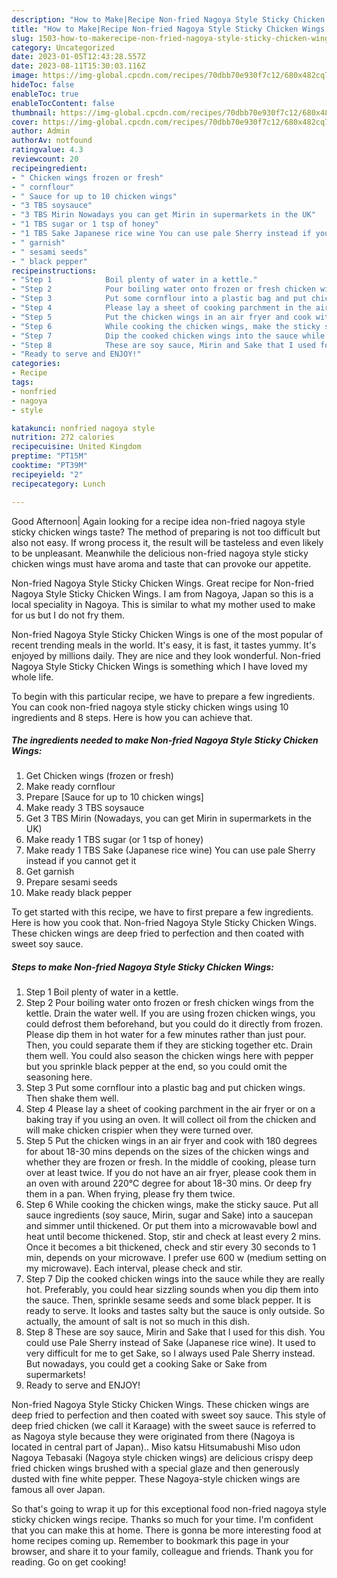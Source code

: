 ```yaml
---
description: "How to Make|Recipe Non-fried Nagoya Style Sticky Chicken Wings {That is Simple"
title: "How to Make|Recipe Non-fried Nagoya Style Sticky Chicken Wings {That is Simple"
slug: 1503-how-to-makerecipe-non-fried-nagoya-style-sticky-chicken-wings-that-is-simple
category: Uncategorized
date: 2023-01-05T12:43:28.557Z
date: 2023-08-11T15:30:03.116Z
image: https://img-global.cpcdn.com/recipes/70dbb70e930f7c12/680x482cq70/non-fried-nagoya-style-sticky-chicken-wings-recipe-main-photo.jpg
hideToc: false
enableToc: true
enableTocContent: false
thumbnail: https://img-global.cpcdn.com/recipes/70dbb70e930f7c12/680x482cq70/non-fried-nagoya-style-sticky-chicken-wings-recipe-main-photo.jpg
cover: https://img-global.cpcdn.com/recipes/70dbb70e930f7c12/680x482cq70/non-fried-nagoya-style-sticky-chicken-wings-recipe-main-photo.jpg
author: Admin
authorAv: notfound
ratingvalue: 4.3
reviewcount: 20
recipeingredient:
- " Chicken wings frozen or fresh"
- " cornflour"
- " Sauce for up to 10 chicken wings"
- "3 TBS soysauce"
- "3 TBS Mirin Nowadays you can get Mirin in supermarkets in the UK"
- "1 TBS sugar or 1 tsp of honey"
- "1 TBS Sake Japanese rice wine You can use pale Sherry instead if you cannot get it"
- " garnish"
- " sesami seeds"
- " black pepper"
recipeinstructions:
- "Step 1            Boil plenty of water in a kettle."
- "Step 2            Pour boiling water onto frozen or fresh chicken wings from the kettle. Drain the water well. If you are using frozen chicken wings, you could defrost them beforehand, but you could do it directly from frozen. Please dip them in hot water for a few minutes rather than just pour. Then, you could separate them if they are sticking together etc. Drain them well.   You could also season the chicken wings here with pepper but you sprinkle black pepper at the end, so you could omit the seasoning here."
- "Step 3            Put some cornflour into a plastic bag and put chicken wings. Then shake them well."
- "Step 4            Please lay a sheet of cooking parchment in the air fryer or on a baking tray if you using an oven. It will collect oil from the chicken and will make chicken crispier when they were turned over."
- "Step 5            Put the chicken wings in an air fryer and cook with 180 degrees for about 18-30 mins depends on the sizes of the chicken wings and whether they are frozen or fresh. In the middle of cooking, please turn over at least twice.  If you do not have an air fryer, please cook them in an oven with around 220℃ degree for about 18-30 mins. Or deep fry them in a pan. When frying, please fry them twice."
- "Step 6            While cooking the chicken wings, make the sticky sauce. Put all sauce ingredients (soy sauce, Mirin, sugar and Sake) into a saucepan and simmer until thickened. Or put them into a microwavable bowl and heat until become thickened. Stop, stir and check at least every 2 mins. Once it becomes a bit thickened, check and stir every 30 seconds to 1 min, depends on your microwave. I prefer use 600 w (medium setting on my microwave). Each interval, please check and stir."
- "Step 7            Dip the cooked chicken wings into the sauce while they are really hot. Preferably, you could hear sizzling sounds when you dip them into the sauce. Then, sprinkle sesame seeds and some black pepper. It is ready to serve.  It looks and tastes salty but the sauce is only outside. So actually, the amount of salt is not so much in this dish."
- "Step 8            These are soy sauce, Mirin and Sake that I used for this dish. You could use Pale Sherry instead of Sake (Japanese rice wine). It used to very difficult for me to get Sake, so I always used Pale Sherry instead. But nowadays, you could get a cooking Sake or Sake from supermarkets!"
- "Ready to serve and ENJOY!"
categories:
- Recipe
tags:
- nonfried
- nagoya
- style

katakunci: nonfried nagoya style 
nutrition: 272 calories
recipecuisine: United Kingdom
preptime: "PT15M"
cooktime: "PT39M"
recipeyield: "2"
recipecategory: Lunch

---
```



Good Afternoon| Again looking for a recipe idea non-fried nagoya style sticky chicken wings taste? The method of preparing is not too difficult but also not easy. If wrong process it, the result will be tasteless and even likely to be unpleasant. Meanwhile the delicious non-fried nagoya style sticky chicken wings must have aroma and taste that can provoke our appetite.





Non-fried Nagoya Style Sticky Chicken Wings. Great recipe for Non-fried Nagoya Style Sticky Chicken Wings. I am from Nagoya, Japan so this is a local speciality in Nagoya. This is similar to what my mother used to make for us but I do not fry them.

Non-fried Nagoya Style Sticky Chicken Wings is one of the most popular of recent trending meals in the world. It's easy, it is fast, it tastes yummy. It's enjoyed by millions daily. They are nice and they look wonderful. Non-fried Nagoya Style Sticky Chicken Wings is something which I have loved my whole life.


To begin with this particular recipe, we have to prepare a few ingredients. You can cook non-fried nagoya style sticky chicken wings using 10 ingredients and 8 steps. Here is how you can achieve that.

<!--inarticleads1-->

##### The ingredients needed to make Non-fried Nagoya Style Sticky Chicken Wings:

1. Get  Chicken wings (frozen or fresh)
1. Make ready  cornflour
1. Prepare  [Sauce for up to 10 chicken wings]
1. Make ready 3 TBS soysauce
1. Get 3 TBS Mirin (Nowadays, you can get Mirin in supermarkets in the UK)
1. Make ready 1 TBS sugar (or 1 tsp of honey)
1. Make ready 1 TBS Sake (Japanese rice wine) You can use pale Sherry instead if you cannot get it
1. Get  garnish
1. Prepare  sesami seeds
1. Make ready  black pepper


To get started with this recipe, we have to first prepare a few ingredients. Here is how you cook that. Non-fried Nagoya Style Sticky Chicken Wings. These chicken wings are deep fried to perfection and then coated with sweet soy sauce. 

<!--inarticleads2-->

##### Steps to make Non-fried Nagoya Style Sticky Chicken Wings:

1. Step 1            Boil plenty of water in a kettle.
1. Step 2            Pour boiling water onto frozen or fresh chicken wings from the kettle. Drain the water well. If you are using frozen chicken wings, you could defrost them beforehand, but you could do it directly from frozen. Please dip them in hot water for a few minutes rather than just pour. Then, you could separate them if they are sticking together etc. Drain them well.   You could also season the chicken wings here with pepper but you sprinkle black pepper at the end, so you could omit the seasoning here.
1. Step 3            Put some cornflour into a plastic bag and put chicken wings. Then shake them well.
1. Step 4            Please lay a sheet of cooking parchment in the air fryer or on a baking tray if you using an oven. It will collect oil from the chicken and will make chicken crispier when they were turned over.
1. Step 5            Put the chicken wings in an air fryer and cook with 180 degrees for about 18-30 mins depends on the sizes of the chicken wings and whether they are frozen or fresh. In the middle of cooking, please turn over at least twice.  If you do not have an air fryer, please cook them in an oven with around 220℃ degree for about 18-30 mins. Or deep fry them in a pan. When frying, please fry them twice.
1. Step 6            While cooking the chicken wings, make the sticky sauce. Put all sauce ingredients (soy sauce, Mirin, sugar and Sake) into a saucepan and simmer until thickened. Or put them into a microwavable bowl and heat until become thickened. Stop, stir and check at least every 2 mins. Once it becomes a bit thickened, check and stir every 30 seconds to 1 min, depends on your microwave. I prefer use 600 w (medium setting on my microwave). Each interval, please check and stir.
1. Step 7            Dip the cooked chicken wings into the sauce while they are really hot. Preferably, you could hear sizzling sounds when you dip them into the sauce. Then, sprinkle sesame seeds and some black pepper. It is ready to serve.  It looks and tastes salty but the sauce is only outside. So actually, the amount of salt is not so much in this dish.
1. Step 8            These are soy sauce, Mirin and Sake that I used for this dish. You could use Pale Sherry instead of Sake (Japanese rice wine). It used to very difficult for me to get Sake, so I always used Pale Sherry instead. But nowadays, you could get a cooking Sake or Sake from supermarkets!
1. Ready to serve and ENJOY!

Non-fried Nagoya Style Sticky Chicken Wings. These chicken wings are deep fried to perfection and then coated with sweet soy sauce. This style of deep fried chicken (we call it Karaage) with the sweet sauce is referred to as Nagoya style because they were originated from there (Nagoya is located in central part of Japan).. Miso katsu Hitsumabushi Miso udon Nagoya Tebasaki (Nagoya style chicken wings) are delicious crispy deep fried chicken wings brushed with a special glaze and then generously dusted with fine white pepper. These Nagoya-style chicken wings are famous all over Japan. 

So that's going to wrap it up for this exceptional food non-fried nagoya style sticky chicken wings recipe. Thanks so much for your time. I'm confident that you can make this at home. There is gonna be more interesting food at home recipes coming up. Remember to bookmark this page in your browser, and share it to your family, colleague and friends. Thank you for reading. Go on get cooking!
